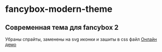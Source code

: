 # fancybox-modern-theme
Современная тема для fancybox 2
-------------------------------

Убраны спрайты, заменены на svg иконки и зашиты в css файл
[Онлайн демо](http://evilwolf.github.io/fancybox-modern-theme/)

